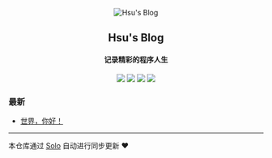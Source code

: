 <p align="center"><img alt="Hsu's Blog" src="https://static.b3log.org/images/brand/solo-32.png"></p><h2 align="center">
Hsu's Blog
</h2>

<h4 align="center">记录精彩的程序人生</h4>
<p align="center"><a title="Hsu's Blog" target="_blank" href="https://github.com/While4/solo-blog"><img src="https://img.shields.io/github/last-commit/While4/solo-blog.svg?style=flat-square&color=FF9900"></a>
<a title="GitHub repo size in bytes" target="_blank" href="https://github.com/While4/solo-blog"><img src="https://img.shields.io/github/repo-size/While4/solo-blog.svg?style=flat-square"></a>
<a title="Solo Version" target="_blank" href="https://github.com/b3log/solo/releases"><img src="https://img.shields.io/badge/solo-3.6.4-f1e05a.svg?style=flat-square&color=blueviolet"></a>
<a title="Hits" target="_blank" href="https://github.com/b3log/hits"><img src="https://hits.b3log.org/While4/solo-blog.svg"></a></p>

### 最新

* [世界，你好！](http://19940807.xyz:8080/hello-solo)



---

本仓库通过 [Solo](https://github.com/b3log/solo) 自动进行同步更新 ❤️ 